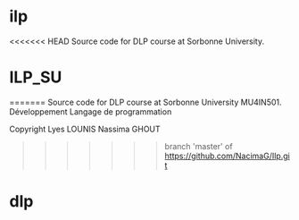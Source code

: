 # ilp
<<<<<<< HEAD
Source code for DLP course at Sorbonne University.
# ILP_SU
=======
Source code for DLP course at Sorbonne University  MU4IN501.
Développement Langage de programmation

Copyright Lyes LOUNIS  Nassima GHOUT
>>>>>>> branch 'master' of https://github.com/NacimaG/Ilp.git
# dlp
